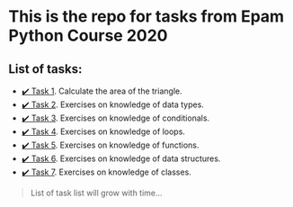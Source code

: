 # This is the repo for tasks from Epam Python Course 2020

## List of tasks:
- [✔️ Task 1](https://gitlab.com/nosoccus/python-online-course-epam/-/tree/master/TASK_1). Calculate the area of the triangle.
- [✔️ Task 2](https://gitlab.com/nosoccus/python-online-course-epam/-/tree/master/TASK_2). Exercises on knowledge of data types.
- [✔️ Task 3](https://gitlab.com/nosoccus/python-online-course-epam/-/tree/master/TASK_3). Exercises on knowledge of conditionals.
- [✔️ Task 4](https://gitlab.com/nosoccus/python-online-course-epam/-/tree/master/TASK_4). Exercises on knowledge of loops.
- [✔️ Task 5](https://gitlab.com/nosoccus/python-online-course-epam/-/tree/master/TASK_5). Exercises on knowledge of functions.
- [✔️ Task 6](https://gitlab.com/nosoccus/python-online-course-epam/-/tree/master/TASK_6). Exercises on knowledge of data structures.
- [✔️ Task 7](https://gitlab.com/nosoccus/python-online-course-epam/-/tree/master/TASK_7). Exercises on knowledge of classes.
> List of task list will grow with time...
